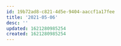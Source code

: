 ```yaml
---
id: 19b72ad8-c821-4d5e-9404-aaccf1a17fee
title: '2021-05-06'
desc: ''
updated: 1621280985254
created: 1621280985254
---
```


